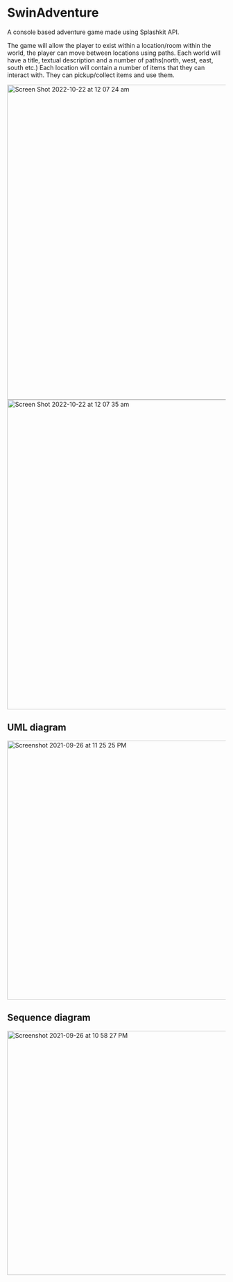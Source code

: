 # SwinAdventure
A console based adventure game made using Splashkit API.

The game will allow the player to exist within a location/room within the world, the player can move between locations using paths. Each world will have a title, textual description and a number of paths(north, west, east, south etc.) Each location will contain a number of items that they can interact with. They can pickup/collect items and use them.

<img width="726" alt="Screen Shot 2022-10-22 at 12 07 24 am" src="https://user-images.githubusercontent.com/110955425/197203112-84f41402-c34f-4a86-97ba-6bfa22a90621.png">
<img width="714" alt="Screen Shot 2022-10-22 at 12 07 35 am" src="https://user-images.githubusercontent.com/110955425/197203138-60639440-7c29-4188-b7c6-eecc2ea0022a.png">

## UML diagram

<img width="597" alt="Screenshot 2021-09-26 at 11 25 25 PM" src="https://github.com/RohanSoni-02/SwinAdventureGUI/assets/110955425/65b0360a-3854-4c7a-a602-925eede75efa">

## Sequence diagram

<img width="563" alt="Screenshot 2021-09-26 at 10 58 27 PM" src="https://github.com/RohanSoni-02/SwinAdventureGUI/assets/110955425/077711b5-07c5-465f-95b8-8a362a7852a4">
